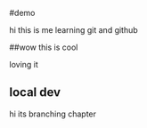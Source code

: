 #demo

hi this is me learning git and github

##wow this is cool

loving it

## local dev
hi its branching chapter
